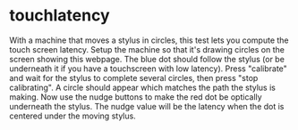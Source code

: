 touchlatency
============

With a machine that moves a stylus in circles, this test lets you compute the touch screen latency. Setup the machine so that it's drawing circles on the screen showing this webpage. The blue dot should follow the stylus (or be underneath it if you have a touchscreen with low latency). Press "calibrate" and wait for the stylus to complete several circles, then press "stop calibrating". A circle should appear which matches the path the stylus is making. Now use the nudge buttons to make the red dot be optically underneath the stylus. The nudge value will be the latency when the dot is centered under the moving stylus.
